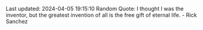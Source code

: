 Last updated: 2024-04-05 19:15:10
Random Quote: I thought I was the inventor, but the greatest invention of all is the free gift of eternal life. - Rick Sanchez